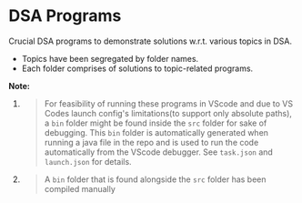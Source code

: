 # DSA Programs

Crucial DSA programs to demonstrate solutions w.r.t. various topics in DSA.

- Topics have been segregated by folder names.
- Each folder comprises of solutions to topic-related programs.

**Note:**

1. > For feasibility of running these programs in VScode and due to VS Codes launch config's limitations(to support only absolute paths), a `bin` folder might be found inside the `src` folder for sake of debugging. This `bin` folder is automatically generated when running a java file in the repo and is used to run the code automatically from the VScode debugger. See `task.json` and `launch.json` for details.

2. > A `bin` folder that is found alongside the `src` folder has been compiled manually
